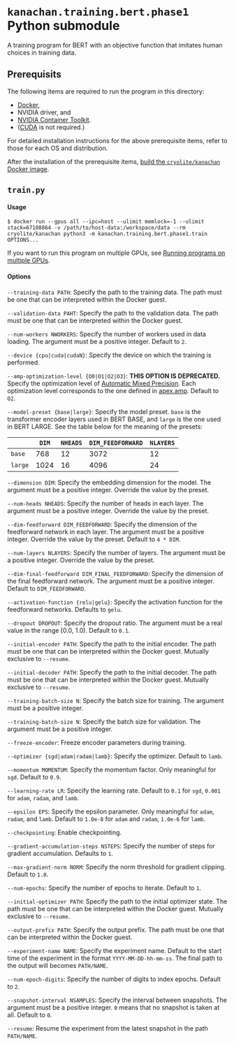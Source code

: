 # `kanachan.training.bert.phase1` Python submodule

A training program for BERT with an objective function that imitates human choices in training data.

## Prerequisits

The following items are required to run the program in this directory:

- [Docker](https://www.docker.com/),
- NVIDIA driver, and
- [NVIDIA Container Toolkit](https://docs.nvidia.com/datacenter/cloud-native/container-toolkit/overview.html).
- ([CUDA](https://developer.nvidia.com/cuda-toolkit) is not required.)

For detailed installation instructions for the above prerequisite items, refer to those for each OS and distribution.

After the installation of the prerequisite items, [build the `cryolite/kanachan` Docker image](https://github.com/Cryolite/kanachan/blob/main/kanachan/README.md#cryolitekanachan-docker-image).

## `train.py`

#### Usage

```
$ docker run --gpus all --ipc=host --ulimit memlock=-1 --ulimit stack=67108864 -v /path/to/host-data:/workspace/data --rm cryolite/kanachan python3 -m kanachan.training.bert.phase1.train OPTIONS...
```

If you want to run this program on multiple GPUs, see [Running programs on multiple GPUs](https://github.com/Cryolite/kanachan/wiki/Running-programs-on-multiple-GPUs).

#### Options

`--training-data PATH`: Specify the path to the training data. The path must be one that can be interpreted within the Docker guest.

`--validation-data PAHT`: Specify the path to the validation data. The path must be one that can be interpreted within the Docker guest.

`--num-workers NWORKERS`: Specify the number of workers used in data loading. The argument must be a positive integer. Default to `2`.

`--device {cpu|cuda|cudaN}`: Specify the device on which the training is performed.

`--amp-optimization-level {O0|O1|O2|O3}`: **THIS OPTION IS DEPRECATED.** Specify the optimization level of [Automatic Mixed Precision](https://developer.nvidia.com/automatic-mixed-precision). Each optimization level corresponds to the one defined in [apex.amp](https://nvidia.github.io/apex/amp.html#opt-levels). Default to `O2`.

`--model-preset {base|large}`: Specify the model preset. `base` is the transformer encoder layers used in BERT BASE, and `large` is the one used in BERT LARGE. See the table below for the meaning of the presets:

|         | `DIM` | `NHEADS` | `DIM_FEEDFORWARD` | `NLAYERS` |
|---------|-------|----------|-------------------|-----------|
| `base`  | 768   | 12       | 3072              | 12        |
| `large` | 1024  | 16       | 4096              | 24        |

`--dimension DIM`: Specify the embedding dimension for the model. The argument must be a positive integer. Override the value by the preset.

`--num-heads NHEADS`: Specify the number of heads in each layer. The argument must be a positive integer. Override the value by the preset.

`--dim-feedforward DIM_FEEDFORWARD`: Specify the dimension of the feedforward network in each layer. The argument must be a positive integer. Override the value by the preset. Default to `4 * DIM`.

`--num-layers NLAYERS`: Specify the number of layers. The argument must be a positive integer. Override the value by the preset.

`--dim-final-feedforward DIM_FINAL_FEEDFORWARD`: Specify the dimension of the final feedforward network. The argument must be a positive integer. Default to `DIM_FEEDFORWARD`.

`--activation-function {relu|gelu}`: Specify the activation function for the feedforward networks. Defaults to `gelu`.

`--dropout DROPOUT`: Specify the dropout ratio. The argument must be a real value in the range \[0.0, 1.0\). Default to `0.1`.

`--initial-encoder PATH`: Specify the path to the initial encoder. The path must be one that can be interpreted within the Docker guest. Mutually exclusive to `--resume`.

`--initial-decoder PATH`: Specify the path to the initial decoder. The path must be one that can be interpreted within the Docker guest. Mutually exclusive to `--resume`.

`--training-batch-size N`: Specify the batch size for training. The argument must be a positive integer.

`--training-batch-size N`: Specify the batch size for validation. The argument must be a positive integer.

`--freeze-encoder`: Freeze encoder parameters during training.

`--optimizer {sgd|adam|radam|lamb}`: Specify the optimizer. Default to `lamb`.

`--momentum MOMENTUM`: Specify the momentum factor. Only meaningful for `sgd`. Default to `0.9`.

`--learning-rate LR`: Specify the learning rate. Default to `0.1` for `sgd`, `0.001` for `adam`, `radam`, and `lamb`.

`--epsilon EPS`: Specify the epsilon parameter. Only meaningful for `adam`, `radam`, and `lamb`. Default to `1.0e-8` for `adam` and `radam`, `1.0e-6` for `lamb`.

`--checkpointing`: Enable checkpointing.

`--gradient-accumulation-steps NSTEPS`: Specify the number of steps for gradient accumulation. Defaults to `1`.

`--max-gradient-norm NORM`: Specify the norm threshold for gradient clipping. Default to `1.0`.

`--num-epochs`: Specify the number of epochs to iterate. Default to `1`.

`--initial-optimizer PATH`: Specify the path to the initial optimizer state. The path must be one that can be interpreted within the Docker guest. Mutually exclusive to `--resume`.

`--output-prefix PATH`: Specify the output prefix. The path must be one that can be interpreted within the Docker guest.

`--experiment-name NAME`: Specify the experiment name. Default to the start time of the experiment in the format `YYYY-MM-DD-hh-mm-ss`. The final path to the output will becomes `PATH/NAME`.

`--num-epoch-digits`: Specify the number of digits to index epochs. Default to `2`.

`--snapshot-interval NSAMPLES`: Specify the interval between snapshots. The argument must be a positive integer. `0` means that no snapshot is taken at all. Default to `0`.

`--resume`: Resume the experiment from the latest snapshot in the path `PATH/NAME`.
